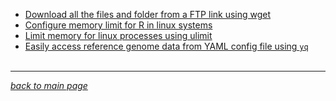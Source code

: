 - [Download all the files and folder from a FTP link using wget](data/utils/ftp_wget_whole_dir.md)
- [Configure memory limit for R in linux systems](data/utils/R_memory_limit.md)
- [Limit memory for linux processes using ulimit](data/utils/memory_limit.md)
- [Easily access reference genome data from YAML config file using `yq`](data/utils/yq_yaml_parse.md)
<br><br>
___
*[back to main page](README.md)*
